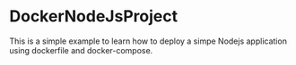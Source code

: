 # DockerNodeJsProject
This is a simple example to learn how to deploy a simpe Nodejs application using dockerfile and docker-compose.
